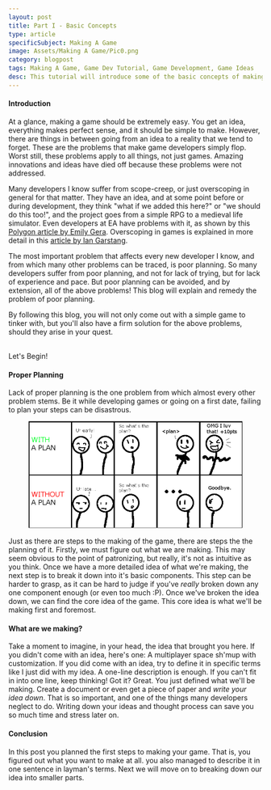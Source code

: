 ```yaml
---
layout: post
title: Part I - Basic Concepts
type: article
specificSubject: Making A Game
image: Assets/Making A Game/Pic0.png
category: blogpost
tags: Making A Game, Game Dev Tutorial, Game Development, Game Ideas
desc: This tutorial will introduce some of the basic concepts of making a game. Goes over planning and theorizing.
---
```

#### Introduction

At a glance, making a game should be extremely easy. You get an idea, everything makes perfect sense, and it should be simple to make. However, there are things in between going from an idea to a reality that we tend to forget. These are the problems that make game developers simply flop. Worst still, these problems apply to all things, not just games. Amazing innovations and ideas have died off because these problems were not addressed.

Many developers I know suffer from scope-creep, or just overscoping in general for that matter. They have an idea, and at some point before or during development, they think "what if we added this here?" or "we should do this too!", and the project goes from a simple RPG to a medieval life simulator. Even developers at EA have problems with it, as shown by this [Polygon article by Emily Gera](http://www.polygon.com/gaming/2012/8/13/3239083/battlefield-1942-was-a-textbook-example-of-over-scoping). Overscoping in games is explained in more detail in this [article by Ian Garstang](http://www.gamingdebugged.com/2013/01/12/the-over-scoping-game-designer-the-attack-of-the-feature-creep/).

The most important problem that affects every new developer I know, and from which many other problems can be traced, is poor planning. So many developers suffer from poor planning, and not for lack of trying, but for lack of experience and pace. But poor planning can be avoided, and by extension, all of the above problems! This blog will explain and remedy the problem of poor planning.

By following this blog, you will not only come out with a simple game to tinker with, but you'll also have a firm solution for the above problems, should they arise in your quest.

<br/>
Let's Begin!

#### Proper Planning

Lack of proper planning is the one problem from which almost every other problem stems. Be it while developing games or going on a first date, failing to plan your steps can be disastrous.

<figure>
	<img class="full-width" alt="" src="/Assets/Making A Game/Pic0.png"/>
</figure>

Just as there are steps to the making of the game, there are steps the the planning of it. Firstly, we must figure out what we are making. This may seem obvious to the point of patronizing, but really, it's not as intuitive as you think. Once we have a more detailed idea of what we're making, the next step is to break it down into it's basic components. This step can be harder to grasp, as it can be hard to judge if you've *really* broken down any one component enough (or even too much :P). Once we've broken the idea down, we can find the core idea of the game. This core idea is what we'll be making first and foremost.

#### What are we making?

Take a moment to imagine, in your head, the idea that brought you here. If you didn't come with an idea, here's one: A multiplayer space sh'mup with customization. If you did come with an idea, try to define it in specific terms like I just did with my idea. A one-line description is enough. If you can't fit in into one line, keep thinking! Got it? Great. You just defined what we'll be making. Create a document or even get a piece of paper and *write your idea down*. That is so important, and one of the things many developers neglect to do. Writing down your ideas and thought process can save you so much time and stress later on.

#### Conclusion

In this post you planned the first steps to making your game. That is, you figured out what you want to make at all. you also managed to describe it in one sentence in layman's terms. Next we will move on to breaking down our idea into smaller parts.